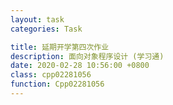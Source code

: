 ```yaml
---
layout: task
categories: Task

title: 延期开学第四次作业
description: 面向对象程序设计 (学习通)
date: 2020-02-28 10:56:00 +0800
class: cpp02281056
function: Cpp02281056
---
```


